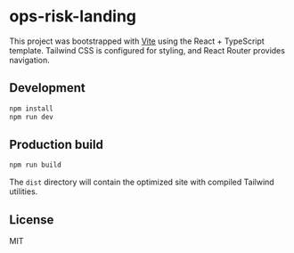 # ops-risk-landing

This project was bootstrapped with [Vite](https://vitejs.dev/) using the React + TypeScript template.
Tailwind CSS is configured for styling, and React Router provides navigation.

## Development

```bash
npm install
npm run dev
```

## Production build

```bash
npm run build
```

The `dist` directory will contain the optimized site with compiled Tailwind utilities.

## License

MIT
